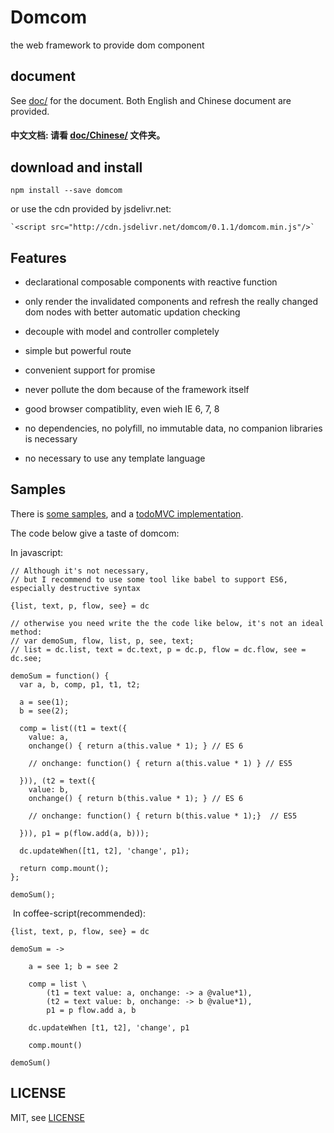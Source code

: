 # Domcom
  the web framework to provide dom component

## document

  See [doc/](https://github.com/taijiweb/domcom/tree/master/doc) for the document. Both English and Chinese document are provided.

#### 中文文档: **请看 [doc/Chinese/](https://github.com/taijiweb/domcom/tree/master/doc/Chinese) 文件夹。**

## download and install

    npm install --save domcom

  or use the cdn provided by jsdelivr.net:

    `<script src="http://cdn.jsdelivr.net/domcom/0.1.1/domcom.min.js"/>`

## Features
* declarational composable components with reactive function

* only render the invalidated components and refresh the really changed dom nodes with better automatic updation checking

* decouple with model and controller completely

* simple but powerful route

* convenient support for promise

* never pollute the dom because of the framework itself

* good browser compatiblity, even wieh IE 6, 7, 8

* no dependencies, no polyfill, no immutable data, no companion libraries is necessary

* no necessary to use any template language

## Samples
There is [some  samples](https://github.com/taijiweb/domcom/tree/master/demo), and a [todoMVC implementation](https://github.com/taijiweb/domcom/tree/master/demo/todomvc).

The code below give a taste of domcom:

In javascript:

    // Although it's not necessary, 
    // but I recommend to use some tool like babel to support ES6, especially destructive syntax

    {list, text, p, flow, see} = dc

    // otherwise you need write the the code like below, it's not an ideal method:
    // var demoSum, flow, list, p, see, text;​
    // list = dc.list, text = dc.text, p = dc.p, flow = dc.flow, see = dc.see;
    ​
    demoSum = function() {
      var a, b, comp, p1, t1, t2;

      a = see(1);
      b = see(2);

      comp = list((t1 = text({
        value: a,
        onchange() { return a(this.value * 1); } // ES 6

        // onchange: function() { return a(this.value * 1) } // ES5

      })), (t2 = text({
        value: b,
        onchange() { return b(this.value * 1); } // ES 6

        // onchange: function() { return b(this.value * 1);}  // ES5

      })), p1 = p(flow.add(a, b)));

      dc.updateWhen([t1, t2], 'change', p1);

      return comp.mount();
    };
    ​
    demoSum();
​
In coffee-script(recommended):

    {list, text, p, flow, see} = dc

    demoSum = ->

        a = see 1; b = see 2

        comp = list \
            (t1 = text value: a, onchange: -> a @value*1),
            (t2 = text value: b, onchange: -> b @value*1),
            p1 = p flow.add a, b

        dc.updateWhen [t1, t2], 'change', p1

        comp.mount()

    demoSum()

## LICENSE
MIT, see [LICENSE](https://github.com/taijiweb/domcom/blob/master/LICENSE)
